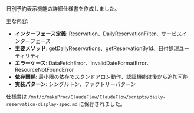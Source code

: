 日別予約表示機能の詳細仕様書を作成しました。

主な内容:
- **インターフェース定義**: Reservation、DailyReservationFilter、サービスインターフェース
- **主要メソッド**: getDailyReservations、getReservationById、日付処理ユーティリティ
- **エラーケース**: DataFetchError、InvalidDateFormatError、ResourceNotFoundError
- **依存関係**: 最小限の依存でスタンドアロン動作、認証機能は後から追加可能
- **実装パターン**: シングルトン、ファクトリーパターン

仕様書は `/mnt/c/makeProc/ClaudeFlow/ClaudeFlow/scripts/daily-reservation-display-spec.md` に保存されました。
